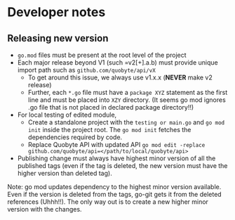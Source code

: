 # Developer notes

## Releasing new version

* `go.mod` files must be present at the root level of the project
* Each major release beyond V1 (such =v2[+].a.b) must provide unique import path such as `github.com/quobyte/api/vX`
  * To get around this issue, we always use v1.x.x (**NEVER** make v2 release)
  * Further, each `*.go` file must have a `package XYZ` statement as the first line and must be placed into `XZY`
    directory. (It seems go mod ignores .go file that is not placed in declared package directory!!)
* For local testing of edited module,
  * Create a standalone project with the `testing or main.go` and `go mod init` inside the project root.
      The `go mod init` fetches the dependencies required by code.
  * Replace Quobyte API with updated API `go mod edit -replace github.com/quobyte/api=</path/to/local/quobyte/api>`
* Publishing change must always have highest minor version of all the published tags (even if the tag is deleted,
 the new version must have the higher version than deleted tag).

Note: go mod updates dependency to the highest minor version available. Even if the version is deleted from the tags,
go-git gets it from the deleted references (Uhhh!!). The only way out is to create a new higher minor
version with the changes.
